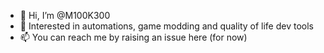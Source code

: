 - 👋 Hi, I’m @M100K300
- 👀 Interested in automations, game modding and quality of life dev tools 
- 📫 You can reach me by raising an issue here (for now)

